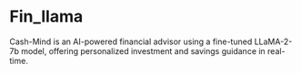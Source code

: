 # Fin_llama
Cash-Mind is an AI-powered financial advisor using a fine-tuned LLaMA-2-7b model, offering personalized investment and savings guidance in real-time.

